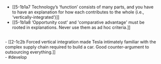 - [[5-1b1a7 Technology’s ‘function’ consists of many parts, and you have to have an explanation for how each contributes to the whole (i.e., ‘vertically-integrated’)]]
- [[5-1b1a8 ‘Opportunity cost' and 'comparative advantage' must be rooted in explanations. Never use them as ad hoc criteria.]]
<br>
- [[2-1c2b Forced vertical integration made Tesla intimately familiar with the complex supply chain required to build a car. Good counter-argument to outsourcing everything.]]
<br>
- #develop
